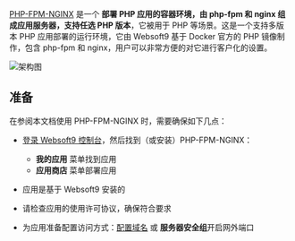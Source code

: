 [PHP-FPM-NGINX](https://hub.docker.com/_/php) 是一个 **部署 PHP 应用的容器环境，由 php-fpm 和 nginx 组成应用服务器，支持任选 PHP 版本**，它被用于 PHP  等场景。这是一个支持多版本 PHP 应用部署的运行环境，它由 Websoft9 基于 Docker 官方的 PHP 镜像制作，包含 php-fpm 和 nginx，用户可以非常方便的对它进行客户化的设置。


![架构图](https://libs.websoft9.com/Websoft9/DocsPicture/zh/php/php-gui-websoft9.jpg)


## 准备

在参阅本文档使用 PHP-FPM-NGINX 时，需要确保如下几点：

- [登录 Websoft9 控制台](./login-console)，然后找到（或安装）PHP-FPM-NGINX：
  - **我的应用** 菜单找到应用 
  - **应用商店** 菜单部署应用

- 应用是基于 Websoft9 安装的

- 请检查应用的使用许可协议，确保符合要求


- 为应用准备配置访问方式：[配置域名](./domain-set) 或 **服务器安全组**开启网外端口